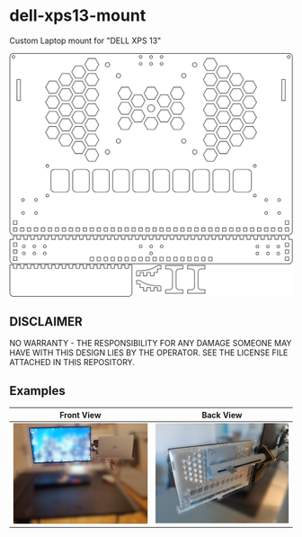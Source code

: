 # dell-xps13-mount

Custom Laptop mount for "DELL XPS 13"

![](manufacturing-output/mount-xps13-01.svg)


## DISCLAIMER
NO WARRANTY - THE RESPONSIBILITY FOR ANY DAMAGE SOMEONE MAY HAVE WITH THIS DESIGN LIES BY THE OPERATOR.
SEE THE LICENSE FILE ATTACHED IN THIS REPOSITORY.


## Examples

| Front View  	                       | Back View                           |
|--------------------------------------|-------------------------------------|
| ![](gallery/mount-example-front.png) | ![](gallery/mount-example-back.png) |